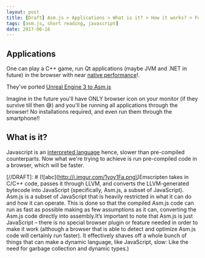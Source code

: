 ```yaml
---
layout: post
title: [Draft] Asm.js > Applications > What is it? > How it works? > Future goals
tags: [asm.js, short reading, javascript]
date: 2017-06-16
---
```


## Applications

One can play a C++ game, run Qt applications (maybe JVM and .NET in future) in the browser with near
[native performance](# "original performance")!.

They've ported [Unreal Engine 3 to Asm.js](https://blog.mozilla.org/blog/2013/03/27/mozilla-is-unlocking-the-power-of-the-web-as-a-platform-for-gaming/)

Imagine in the future you'll have ONLY browser icon on your monitor (if they survive till then :sweat_smile:) and you'll be running all applications through the browser! No installations required, and even run them through the smartphone!!

## What is it?

Javascript is an [interpreted language](# "reads code line by line at runtime > hence cannot detect errors beforehand, are slow due to runtime conversion into machine code") hence, slower than pre-compiled counterparts. Now what we're trying to achieve is run pre-compiled code in a browser, which will be faster.

[//DRAFT]: # (![abc](http://i.imgur.com/1yoy1Fa.png\)Emscripten takes in C/C++ code, passes it through LLVM, and converts the LLVM-generated bytecode into JavaScript (specifically, Asm.js, a subset of JavaScript\). Asm.js is a subset of JavaScript that is heavily restricted in what it can do and how it can operate. This is done so that the compiled Asm.js code can run as fast as possible making as few assumptions as it can, converting the Asm.js code directly into assembly.It’s important to note that Asm.js is just JavaScript – there is no special browser plugin or feature needed in order to make it work (although a browser that is able to detect and optimize Asm.js code will certainly run faster\). It effectively shaves off a whole bunch of things that can make a dynamic language, like JavaScript, slow: Like the need for garbage collection and dynamic types.)

[//TODO]: # (Emscripten takes in C/C++ code, passes it through LLVM, and converts the LLVM-generated bytecode into JavaScript)
[//TODO]: # (f = e | 0. When accessing and setting variables the results are consistently coerced into a specific type.)
[//TODO]: # ("use asm"; directive)
[//TODO]: # (ArrayBuffer)
[//TODO]: # (nightly versions of Firefox)
[//TODO]: # (Asm.js and Web Development)
[//TODO]: # (How it works?)
[//TODO]: # (Future)
